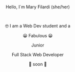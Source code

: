 <br/>
 <p align="center"> Hello, I´m Mary Filardi (she/her) </p>
<br/>
<p align="center">🤓 I am a Web Dev student and a </p>
     <p align="center"> 😀 Fabulous 😀 </p>
        <p align="center"> Junior  </p>
 <p align="center"> Full Stack Web Developer  </p>
       <p align="center">🚀 soon 🚀 </p>
